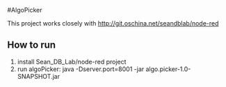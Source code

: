 #AlgoPicker

This project works closely with http://git.oschina.net/seandblab/node-red

## How to run
1. install Sean_DB_Lab/node-red project
2. run algoPicker: java -Dserver.port=8001 -jar algo.picker-1.0-SNAPSHOT.jar